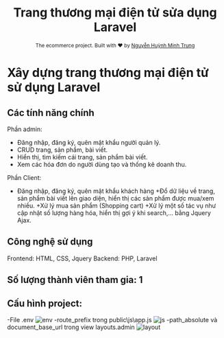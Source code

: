 <h1 align="center">Trang thương mại điện tử sửa dụng Laravel</h1>
<div align="center">
  <sub>The ecommerce project. Built with ❤︎ by
    <a href="https://github.com/trungnguyenhuynhminh46">Nguyễn Huỳnh Minh Trung</a>
  </sub>
</div>

# Xây dựng trang thương mại điện tử sử dụng Laravel

## Các tính năng chính
Phần admin:

+ Đăng nhập, đăng ký, quên mật khẩu người quản lý.
+ CRUD trang, sản phẩm, bài viết.
+ Hiển thị, tìm kiếm cái trang, sản phẩm bài viết.
+ Xem các hóa đơn do người dùng tạo và thống kê doanh thu.

Phần Client:

+ Đăng nhập, đăng ký, quên mật khẩu khách hàng
+Đổ dữ liệu về trang, sản phẩm bài viết lên giao diện, hiển thị các sản phẩm được mua/xem nhiều.
+Xử lý mua sản phẩm (Shopping cart)
+Xử lý một số tác vụ như cập nhật số lượng hàng hóa, hiển thị gợi ý khi search,... bằng Jquery Ajax.

## Công nghệ sử dụng 
Frontend: HTML, CSS, Jquery
Backend: PHP, Laravel 

## Số lượng thành viên tham gia: 1 

## Cấu hình project:
-File .env
![env](https://user-images.githubusercontent.com/58035150/183233906-6d4bf9fa-ab59-4091-831a-6454cd69968d.png)
-route_prefix trong public\js\app.js
![js](https://user-images.githubusercontent.com/58035150/183233929-dd6fb965-7d3a-495b-a4de-093ef5f81eb9.png)
-path_absolute và document_base_url trong view layouts.admin
![layout](https://user-images.githubusercontent.com/58035150/183234077-6e88c454-d52b-4ae5-aa56-4c121a1f5acd.png)

